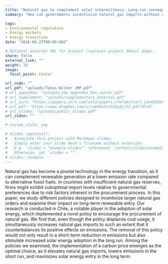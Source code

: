 ```yaml
---
title: "Natural gas to complement solar intermittency: Long-run consequences of policy interventions"
summary: "How can governments incentivize natural gas imports without discouraging renewable entry?"

tags:
- Environmental regulation
- Energy markets
- Energy transition
date: "2016-04-27T00:00:00Z"

# Optional external URL for project (replaces project detail page).
share: false
external_link: ""
weight: 10
image:
  focal_point: Center

url_code: ""
url_pdf: "uploads/Tomas Wilner JMP.pdf"
# url_appendix: "uploads/jmp_appendix_ben_vatter.pdf"
# url_supplement: "uploads/supplementary_material.pdf"
# url_ssrn: "https://papers.ssrn.com/sol3/papers.cfm?abstract_id=4250361"
# url_pdf: "https://www.dropbox.com/s/csk96o3tz535y4j/VI.pdf?dl=0"
# url_slides: "uploads/public_slides.pdf"
url_video: ""

# custom_style: jmp

# Slides (optional).
#   Associate this project with Markdown slides.
#   Simply enter your slide deck's filename without extension.
#   E.g. `slides = "example-slides"` references `content/slides/example-slides.md`.
#   Otherwise, set `slides = ""`.
# slides: example
---
```


Natural gas has become a pivotal technology in the energy transition, as it can complement renewable generation at a lower emission rate compared to alternative fossil fuels. In countries with insufficient natural gas reserves, firms might exhibit suboptimal import levels relative to governmental preferences due to risk factors inherent in the procurement process. In this paper, we study different policies designed to incentivize larger natural gas orders and examine their impact on long-term renewable entry. Our research is conducted in Chile, a notable player in the adoption of solar energy, which implemented a novel policy to encourage the procurement of natural gas. We find that, even though the policy displaces coal usage, it simultaneously increases natural gas imports to such an extent that it counterbalances its positive effects on emissions. The removal of this policy would not only result in a short-term reduction in emissions but also stimulate increased solar energy adoption in the long run. Among the policies we examined, the implementation of a carbon price emerges as the optimal choice, as it elevates natural gas imports, lowers emissions in the short run, and maximizes solar energy entry in the long term.
